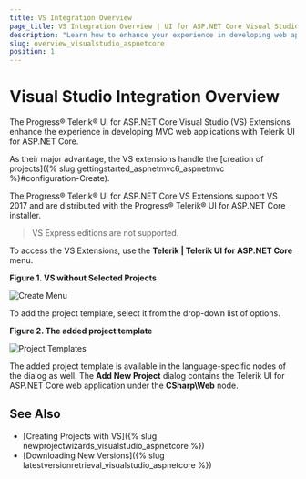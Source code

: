 ```yaml
---
title: VS Integration Overview
page_title: VS Integration Overview | UI for ASP.NET Core Visual Studio Integration
description: "Learn how to enhance your experience in developing web applications with Progress&reg; Telerik&reg; UI for ASP.NET Core."
slug: overview_visualstudio_aspnetcore
position: 1
---
```


# Visual Studio Integration Overview

The Progress&reg; Telerik&reg; UI for ASP.NET Core Visual Studio (VS) Extensions enhance the experience in developing MVC web applications with Telerik UI for ASP.NET Core.

As their major advantage, the VS extensions handle the [creation of projects]({% slug gettingstarted_aspnetmvc6_aspnetmvc %}#configuration-Create).

The Progress&reg; Telerik&reg; UI for ASP.NET Core VS Extensions support VS 2017 and are distributed with the Progress&reg; Telerik&reg; UI for ASP.NET Core installer.

> VS Express editions are not supported.

To access the VS Extensions, use the **Telerik | Telerik UI for ASP.NET Core** menu.

**Figure 1. VS without Selected Projects**

![Create Menu](images/create-project-core.png)

To add the project template, select it from the drop-down list of options.

**Figure 2. The added project template**

![Project Templates](images/project-template-core.png)

The added project template is available in the language-specific nodes of the dialog as well. The **Add New Project** dialog contains the Telerik UI for ASP.NET Core web application under the **CSharp\Web** node.

## See Also

* [Creating Projects with VS]({% slug newprojectwizards_visualstudio_aspnetcore %})
* [Downloading New Versions]({% slug latestversionretrieval_visualstudio_aspnetcore %})
